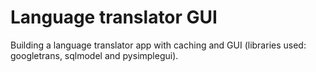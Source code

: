 # Language translator GUI

Building a language translator app with caching and GUI (libraries used: googletrans, sqlmodel and pysimplegui).
